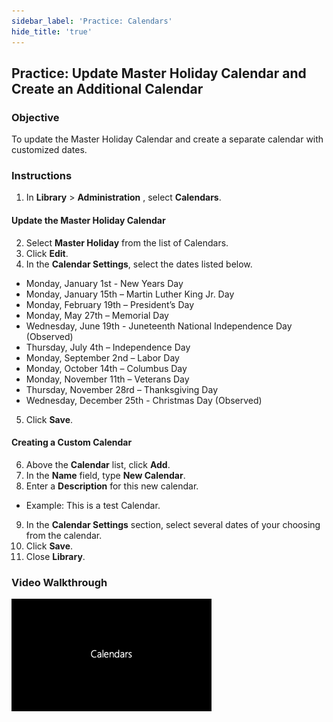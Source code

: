```yaml
---
sidebar_label: 'Practice: Calendars'
hide_title: 'true'
---
```


## Practice: Update Master Holiday Calendar and Create an Additional Calendar

### Objective

To update the Master Holiday Calendar and create a separate calendar with customized dates.

### Instructions

1.	In **Library** > **Administration** , select **Calendars**.

#### Update the Master Holiday Calendar

2.	Select **Master Holiday** from the list of Calendars.
3. Click **Edit**.
4.	In the **Calendar Settings**, select the dates listed below.

  * Monday, January 1st - New Years Day
  *	Monday, January 15th – Martin Luther King Jr. Day
  *	Monday, February 19th – President’s Day
  *	Monday, May 27th – Memorial Day
  * Wednesday, June 19th - Juneteenth National Independence Day (Observed)
  *	Thursday, July 4th – Independence Day
  *	Monday, September 2nd – Labor Day
  *	Monday, October 14th – Columbus Day
  *	Monday, November 11th – Veterans Day
  *	Thursday, November 28rd – Thanksgiving Day
  * Wednesday, December 25th - Christmas Day (Observed)

5. Click **Save**.

#### Creating a Custom Calendar

6.	Above the **Calendar** list, click **Add**.
7.	In the **Name** field, type **New Calendar**.
8.	Enter a **Description** for this new calendar.
  * Example: This is a test Calendar.
9.	In the **Calendar Settings** section, select several dates of your choosing from the calendar.
10.	Click **Save**.
11. Close **Library**.

### Video Walkthrough

[![Calendars](../static/img/calendars.png)](../static/video/calendars.mp4)